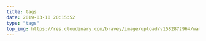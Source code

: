 ```yaml
---
title: tags
date: 2019-03-10 20:15:52
type: "tags"
top_img: https://res.cloudinary.com/bravey/image/upload/v1582872964/wallroom-2560x1440-bg-55e56f8.png
---
```

